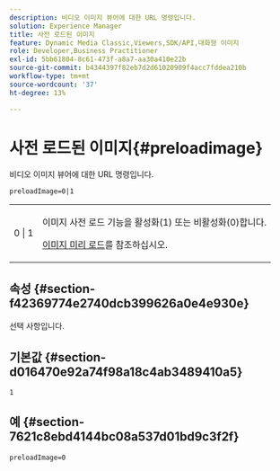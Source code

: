 ```yaml
---
description: 비디오 이미지 뷰어에 대한 URL 명령입니다.
solution: Experience Manager
title: 사전 로드된 이미지
feature: Dynamic Media Classic,Viewers,SDK/API,대화형 이미지
role: Developer,Business Practitioner
exl-id: 5bb61804-8c61-473f-a8a7-aa30a410e22b
source-git-commit: b4344397f82eb7d2d61020909f4acc7fddea210b
workflow-type: tm+mt
source-wordcount: '37'
ht-degree: 13%

---
```


# 사전 로드된 이미지{#preloadimage}

비디오 이미지 뷰어에 대한 URL 명령입니다.

`preloadImage=0|1`

<table id="table_C616483932C2482CA9794DDD7313FD7C"> 
 <tbody> 
  <tr> 
   <td colname="col1"> <p> <span class="codeph"> 0 | 1</span> </p> </td> 
   <td colname="col2"> <p> 이미지 사전 로드 기능을 활성화(1) 또는 비활성화(0)합니다. </p> <p><a href="../../../c-html5-aem-asset-viewers/c-html5-aem-interactive-images/c-html5-aem-interactive-image-preload-image.md#concept-d9528ead78ca4d1dae7904bf2520b1e3" format="dita" scope="local"> 이미지 미리 로드</a>를 참조하십시오. </p> </td> 
  </tr> 
 </tbody> 
</table>

## 속성 {#section-f42369774e2740dcb399626a0e4e930e}

선택 사항입니다.

## 기본값 {#section-d016470e92a74f98a18c4ab3489410a5}

`1`

## 예 {#section-7621c8ebd4144bc08a537d01bd9c3f2f}

```
preloadImage=0
```
